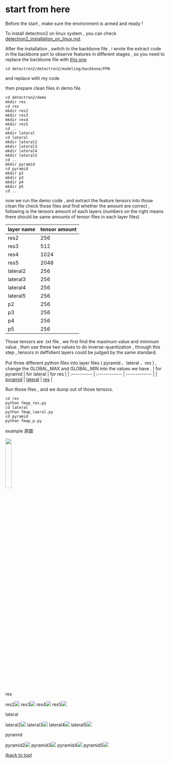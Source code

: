# start from here

Before the start , make sure the environment is armed and ready !

To install detectron2 on linux system , you can check [detectron2_installation_on_linux.md](detectron2_installation_on_linux.md).

After the installation , switch to the backbone file , i wrote the extract code in the backbone part to observe features in different stages , so you need to replace the backbone file with [this one](FPN_backbone)
  
    cd detectron2/detectron2/modeling/backbone/FPN 
and replace with my code

then prepare clean files in demo file

    cd detectron2/demo 
    mkdir res
    cd res
    mkdir res2
    mkdir res3
    mkdir res4
    mkdir res5
    cd ..
    mkdir lateral
    cd lateral
    mkdir lateral2
    mkdir lateral3
    mkdir lateral4
    mkdir lateral5
    cd ..
    mkdir pyramid
    cd pyramid
    mkdir p2
    mkdir p3
    mkdir p4
    mkdir p5
    cd ..
now we run the demo code , and extract the feature tensors into those clean file
check those files and find whether the amount are correct , following is the tensors amount of each layers
(numbers on the right means there should be same amounts of tensor files in each layer files)

  |  layer name  |  tensor amount  |
  | :---- | :---- |
  |  res2  |  256  |
  |  res3  |  512  |
  |  res4  |  1024  |
  |  res5  |  2048  |
  |  lateral2  |  256  |
  |  lateral3  |  256  |
  |  lateral4  |  256  |
  |  lateral5  |  256  |
  |  p2  |  256  |
  |  p3  |  256  |
  |  p4  |  256  |
  |  p5  |  256  |

Those tensors are .txt file , we first find the maximum value and minimum value , then use these two values to do inverse-quantization , through this step , tensors in deffidient layers could be judged by the same standard.


Put three different python files into  layer files ( pyramid 、lateral 、res ) , change the GLOBAL_MAX and GLOBAL_MIN into the values we have .
  | for pyramid | for lateral | for res |
  | :---------- | :------------ | :------------ |
  | [pyramid](fmap_p) | [lateral](fmap_lateral) | [res](fmap_res) |

Run those files , and we dump out of those tensors.

    cd res
    python fmap_res.py
    cd lateral
    python fmap_laeral.py
    cd pyramid
    python fmap_p.py

example 原圖

  <img decoding="async" src = https://i.imgur.com/PWfNyST.jpg  width=20%> 

res

  res2<img decoding="async" src = https://i.imgur.com/qI023Wj.png >
  res3<img decoding="async" src = https://i.imgur.com/Pwv5ygs.png >
  res4<img decoding="async" src = https://i.imgur.com/gbh27eu.png >
  res5<img decoding="async" src = https://i.imgur.com/p5cubkp.png >

lateral

  lateral2<img decoding="async" src = https://i.imgur.com/Xj8GTgF.png >
  lateral3<img decoding="async" src = https://i.imgur.com/JAk9oK7.png >
  lateral4<img decoding="async" src = https://i.imgur.com/2JK5y2t.png >
  lateral5<img decoding="async" src = https://i.imgur.com/xmgh8EP.png >

pyramid
  
  pyramid2<img decoding="async" src = https://i.imgur.com/FEdLmG1.png >
  pyramid3<img decoding="async" src = https://i.imgur.com/e4Kr4Bj.png >
  pyramid4<img decoding="async" src = https://i.imgur.com/T9ZWp17.png >
  pyramid5<img decoding="async" src = https://i.imgur.com/qlucbyJ.png >
  

[(back to top)](#start-from-here)
    
    
